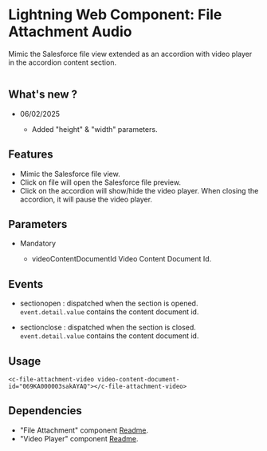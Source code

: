 # Lightning Web Component: File Attachment Audio

Mimic the Salesforce file view extended as an accordion with video player in the accordion content section.

<img src="docs/animation.gif" alt=""/>

## What's new ?

- 06/02/2025

  - Added "height" & "width" parameters.

## Features

- Mimic the Salesforce file view.
- Click on file will open the Salesforce file preview.
- Click on the accordion will show/hide the video player. When closing the accordion, it will pause the video player.

## Parameters

- Mandatory

  - videoContentDocumentId Video Content Document Id.

## Events

- sectionopen : dispatched when the section is opened. `event.detail.value` contains the content document id.

- sectionclose : dispatched when the section is closed. `event.detail.value` contains the content document id.

## Usage

```
<c-file-attachment-video video-content-document-id="069KA000003sakAYAQ"></c-file-attachment-video>
```

## Dependencies

- "File Attachment" component [Readme](<./../File Attachment/readme.md>).
- "Video Player" component [Readme](<./../Video Player/readme.md>).

